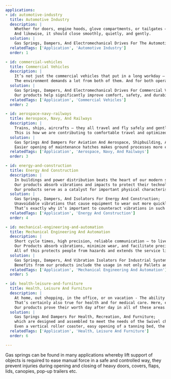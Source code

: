 ```yaml
---
applications:
- id: automotive-industry
  title: Automotive Industry
  description: |
    Whether for doors, engine hoods, glove compartments, or tailgates – any part of the car that moves should also securely maintain its position. 
    And likewise, it should close smoothly, quietly, and gently.
  solution: |
    Gas Springs, Dampers, And Electromechanical Drives For The Automotive Industry; Wherever lifting, positioning, or lowering is needed, assets to you are compact design, a high degree of comfort alongside functionality, and innate operating safety. 
  relatedTags: ['Application', 'Automotive Industry']
  order: 1

- id: commercial-vehicles
  title: Commercial Vehicles
  description: |
    It’s not just the commercial vehicles that put in a long workday – the people operating them do too. 
    The environment demands a lot from both of them. And for both operator and machine, the idea is to combine safety, comfort, and performance with minimal effort.
  solution: | 
    Gas Springs, Dampers, And Electromechanical Drives For Commercial Vehicles; Whether agricultural, construction, or military - vehicles, machinery, and trailers need to carry high loads. 
    Our products help significantly improve comfort, safety, and durability.
  relatedTags: ['Application', 'Commercial Vehicles']
  order: 2

- id: aerospace-navy-railways
  title: Aerospace, Navy, And Railways
  description: |
    Trains, ships, aircrafts – they all travel and fly safely and gently while vibrations and impacts are cushioned. Moving parts such as panels smoothly glide open, closed, up, and down. 
    This is how we are contributing to comfortable travel and optimized working conditions on board. Likewise, we’re helping to prevent wear effectively and to optimize performance.
  solution: |
    Gas Springs And Dampers For Aviation And Aerospace, Shipbuilding, And Railways; from luggage racks to adjustable seat backs. 
    Easier opening of maintenance hatches makes ground processes more efficient - and vibration isolation protects electronic equipment. Even a smooth ride thanks to protection of the pantograph.
  relatedTags: ['Application', 'Aerospace, Navy, And Railways']
  order: 3

- id: energy-and-construction
  title: Energy And Construction
  description: |
    In buildings and power distribution beats the heart of our modern society. Devices, equipment, machines, and infrastructures must therefore be completely dependable for many years. 
    Our products absorb vibrations and impacts to protect their technology and help ensure safe movement of heavy panels and components. 
    Our products serve as a catalyst for important physical characteristics, such as by minimizing thermal expansion of exterior structures.
  solution: | 
    Gas Springs, Dampers, And Isolators For Energy And Construction; 
    Unavoidable vibrations that cause equipment to wear out more quickly are found in the upstream and midstream sections of the traditional energy generation value chain. 
    That’s exactly why it’s important to counteract vibrations in such remote infrastructures – with damping technology from Us.
  relatedTags: ['Application', 'Energy And Construction']
  order: 4

- id: mechanical-engineering-and-automation
  title: Mechanical Engineering And Automation
  description: |
    Short cycle times, high precision, reliable communication – to live up to the complex requirements of industrial processes, all components and devices must operate to perfection. 
    Our Products absorb vibrations, minimize wear, and facilitate precise work. Wherever there are heavy panels and loads to open and close, they afford considerable assistance. 
    All of this protects people from hazards and extends the service life of machines and units.
  solution: |
    Gas Springs, Dampers, And Vibration Isolators For Industrial Systems And Automation; 
    Benefits from our products include the usage in not only Pallets and racks, high-bay warehouses, storage and retrieval machines, or crane systems, but also in bigger range of Machine tools and laser technology, semiconductors, or systems engineering and automation technology.
  relatedTags: ['Application', 'Mechanical Engineering And Automation']
  order: 5

- id: health-leisure-and-furniture
  title: Health, Leisure And Furniture
  description: |
    At home, out shopping, in the office, or on vacation - The ability to easily move furniture and devices to our exact needs and habits is a component of quality of life. 
    That’s certainly also true for health and for medical care. Here, ergonomic work practices are just as critical as safety and a quiet atmosphere for the patient. 
    Our products prove their worth day after day in all of these areas. They damp impacts and sound, make gliding movements possible, and contribute to quiet and vibration-free operation of devices. The result? Truly enjoying recreational time, productive work, and optimal support in treatment and healing.
  solution: |
    Gas Springs And Dampers For Health, Recreation, And Furniture; 
    which are designed and assembled to meet the needs of the Swivel chairs, monitor arms, desks, high-top tables, digital whiteboards, upholstered furniture and beds, drawers and panels and doors. 
    Even a vertical roller coaster, easy opening of a tanning bed, the shuffling machine at the casino, or steering stability of an electric cargo bike.
  relatedTags: ['Application', 'Health, Leisure And Furniture']
  order: 6

---
```


Gas springs can be found in many applications whereby lift support of objects is required to ease manual force in a safe and controlled way, they prevent injuries during opening and closing of heavy doors, covers, flaps, lids, canopies, pop-up trailers etc.